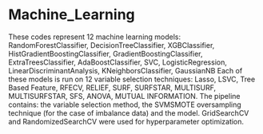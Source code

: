 # Machine_Learning
These codes represent 12 machine learning models: RandomForestClassifier, DecisionTreeClassifier, XGBClassifier, HistGradientBoostingClassifier,
GradientBoostingClassifier, ExtraTreesClassifier, AdaBoostClassifier, SVC, LogisticRegression, LinearDiscriminantAnalysis, KNeighborsClassifier, GaussianNB
Each of these models is run on 12 variable selection techniques: Lasso, LSVC, Tree Based Feature, RFECV, RELIEF, SURF, SURFSTAR, MULTISURF, MULTISURFSTAR,
SFS, ANOVA, MUTUAL INFORMATION. The pipeline contains: the variable selection method, the SVMSMOTE oversampling technique (for the case of imbalance data) and the model.
GridSearchCV and RandomizedSearchCV were used for hyperparameter optimization.

